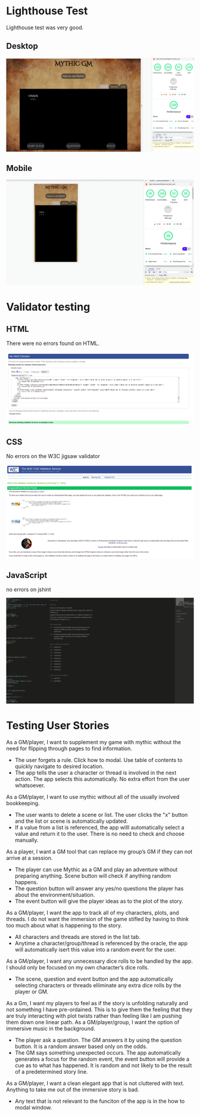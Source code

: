 # Lighthouse Test 

Lighthouse test was very good. 

## Desktop

<img src="assets/images/lighthouse-desktop.png">

## Mobile

<img src="assets/images/lighthouse-mobile.png">


# Validator testing 

## HTML 

There were no errors found on HTML. 

<img src="assets/images/html-validator.png">


## CSS

No errors on the W3C jigsaw validator

<img src="assets/images/css-validator.png">

## JavaScript 

no errors on jshint

<img src="assets/images/js-validator.png">

# Testing User Stories 

As a GM/player, I want to supplement my game with mythic without the need for flipping through pages to find information.
- The user forgets a rule. Click how to modal. Use table of contents to quickly navigate to desired location.  
- The app tells the user a character or thread is involved in the next action. The app selects this automatically. No extra effort from the user whatsoever. 


As a GM/player, I want to use mythic without all of the usually involved bookkeeping.
- The user wants to delete a scene or list. The user clicks the "x" button and the list or scene is automatically updated. 
- If a value from a list is referenced, the app willl automatically select a value and return it to the user. There is no need to check and choose manually. 


As a player, I want a GM tool that can replace my group’s GM if they can not arrive at a session.
- The player can use Mythic as a GM and play an adventure without preparing anything. Scene button will check if anything random happens. 
- The question button will answer any yes/no questions the player has about the environment/situation. 
- The event button will give the player ideas as to the plot of the story.

As a GM/player, I want the app to track all of my characters, plots, and threads. I do not want the immersion of the game stifled by having to think too much about what is happening to the story.
- All characters and threads are stored in the list tab. 
- Anytime a character/group/thread is referenced by the oracle, the app will automatically isert this value into a random event for the user.

As a GM/player, I want any unnecessary dice rolls to be handled by the app. I should only be focused on my own character’s dice rolls.
- The scene, question and event button and the app automatically selecting characters or threads elliminate any extra dice rolls by the player or GM. 

As a Gm, I want my players to feel as if the story is unfolding naturally and not something I have pre-ordained. This is to give them the feeling that they are truly interacting with plot twists rather than feeling like I am pushing them down one linear path.
As a GM/player/group, I want the option of immersive music in the background.
- The player ask a question. The GM answers it by using the question button. It is a random answer based only on the odds. 
- The GM says something unexpected occurs. The app automatically generates a focus for the random event, the event button will provide a cue as to what has happened. It is random and not likely to be the result of a predetermined story line. 

As a GM/player, I want a clean elegant app that is not cluttered with text. Anything to take me out of the immersive story is bad.
- Any text that is not relevant to the funciton of the app is in the how to modal window. 